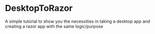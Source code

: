 # DesktopToRazor
A simple tutorial to show you the necessities in taking a desktop app and creating a razor app with the same logic/purpose
